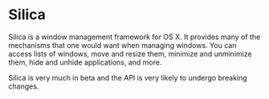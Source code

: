 Silica
======

Silica is a window management framework for OS X. It provides many of the mechanisms that one would want when managing windows. You can access lists of windows, move and resize them, minimize and unminimize them, hide and unhide applications, and more.

Silica is very much in beta and the API is very likely to undergo breaking changes.
